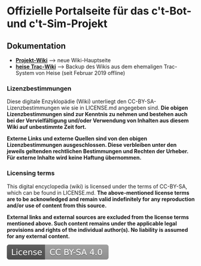 # Offizielle Portalseite für das c't-Bot- und c't-Sim-Projekt

## Dokumentation
* **[Projekt-Wiki](doc/wiki_main.md)** --> neue Wiki-Hauptseite
* **[heise Trac-Wiki](_tmp_wikis_export/readme.md)** --> Backup des Wikis aus dem ehemaligen Trac-System von Heise (seit Februar 2019 offline)

### Lizenzbestimmungen
Diese digitale Enzyklopädie (Wiki) unterliegt den CC-BY-SA-Lizenzbestimmungen wie sie in LICENSE.md angegeben sind.
**Die obigen Lizenzbestimmungen sind zur Kenntnis zu nehmen und bestehen auch bei der Vervielfältigung und/oder Verwendung von Inhalten aus diesem Wiki auf unbestimmte Zeit fort.**

**Externe Links und externe Quellen sind von den obigen Lizenzbestimmungen ausgeschlossen.
Diese verbleiben unter den jeweils geltenden rechtlichen Bestimmungen und Rechten der Urheber.
Für externe Inhalte wird keine Haftung übernommen.**

### Licensing terms
This digital encyclopedia (wiki) is licensed under the terms of CC-BY-SA, which can be found in LICENSE.md.
**The above-mentioned license terms are to be acknowledged and remain valid indefinitely for any reproduction and/or use of content from this source.**

**External links and external sources are excluded from the license terms mentioned above.
Such content remains under the applicable legal provisions and rights of the individual author(s).
No liability is assumed for any external content.**

[![License: CC BY-SA 4.0](LICENSE.svg)](https://creativecommons.org/licenses/by-sa/4.0/)
